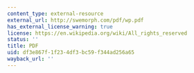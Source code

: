 ```yaml
---
content_type: external-resource
external_url: http://swemorph.com/pdf/wp.pdf
has_external_license_warning: true
license: https://en.wikipedia.org/wiki/All_rights_reserved
status: ''
title: PDF
uid: df3e867f-1f23-4df3-bc59-f344ad256a65
wayback_url: ''
---
```

